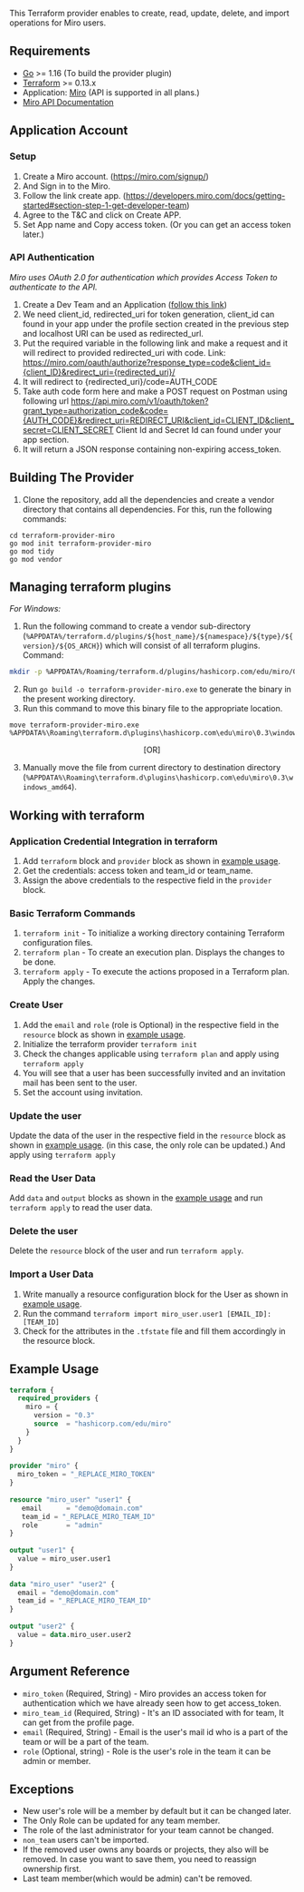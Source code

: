 This Terraform provider enables to create, read, update, delete, and import operations for Miro users.
 
 
## Requirements
 
 
* [Go](https://golang.org/doc/install) >= 1.16 (To build the provider plugin)<br>
* [Terraform](https://www.terraform.io/downloads.html) >= 0.13.x <br/>
* Application: [Miro](https://miro.com/login/) (API is supported in all plans.)
* [Miro API Documentation](https://developers.miro.com/reference#introduction)
 
## Application Account
 
### Setup<a id="setup"></a>
1. Create a Miro account. (https://miro.com/signup/)
2. And Sign in to the Miro.
3. Follow the link create app. (https://developers.miro.com/docs/getting-started#section-step-1-get-developer-team)
4. Agree to the T&C and click on Create APP.
5. Set App name and Copy access token. (Or you can get an access token later.)
 
 
### API Authentication
 *Miro uses OAuth 2.0 for authentication which provides Access Token to authenticate to the API.*
1. Create a Dev Team and an Application ([follow this link](https://developers.miro.com/docs/getting-started))<br>
2. We need client_id, redirected_uri for token generation, client_id can found in your app under the profile section created in the previous step and localhost URI can be used as redirected_url.
3. Put the required variable in the following link and make a request and it will redirect to provided redirected_uri with code.
Link: https://miro.com/oauth/authorize?response_type=code&client_id={client_ID}&redirect_uri={redirected_uri}/ <br>
3. It will redirect to {redirected_uri}/code=AUTH_CODE
4. Take auth code form here and make a POST request on Postman using following url
https://api.miro.com/v1/oauth/token?grant_type=authorization_code&code={AUTH_CODE}&redirect_uri=REDIRECT_URI&client_id=CLIENT_ID&client_secret=CLIENT_SECRET
Client Id and Secret Id can found under your app section. <br>
5. It will return a JSON response containing non-expiring access_token.
 
 
## Building The Provider
1. Clone the repository, add all the dependencies and create a vendor directory that contains all dependencies. For this, run the following commands: <br>
```
cd terraform-provider-miro
go mod init terraform-provider-miro
go mod tidy
go mod vendor
```
 
## Managing terraform plugins
*For Windows:*
1. Run the following command to create a vendor sub-directory (`%APPDATA%/terraform.d/plugins/${host_name}/${namespace}/${type}/${version}/${OS_ARCH}`) which will consist of all terraform plugins. <br> 
Command: 
```bash
mkdir -p %APPDATA%/Roaming/terraform.d/plugins/hashicorp.com/edu/miro/0.3/windows_amd64
```
2. Run `go build -o terraform-provider-miro.exe` to generate the binary in the present working directory. <br>
3. Run this command to move this binary file to the appropriate location.
 ```
 move terraform-provider-miro.exe %APPDATA%\Roaming\terraform.d\plugins\hashicorp.com\edu\miro\0.3\windows_amd64
 ``` 
<p align="center">[OR]</p>
 
3. Manually move the file from current directory to destination directory (`%APPDATA%\Roaming\terraform.d\plugins\hashicorp.com\edu\miro\0.3\windows_amd64`).<br>
 
 
## Working with terraform
 
### Application Credential Integration in terraform
1. Add `terraform` block and `provider` block as shown in [example usage](#example-usage).
2. Get the credentials: access token and team_id or team_name.
3. Assign the above credentials to the respective field in the `provider` block.
 
### Basic Terraform Commands
1. `terraform init` - To initialize a working directory containing Terraform configuration files.
2. `terraform plan` - To create an execution plan. Displays the changes to be done.
3. `terraform apply` - To execute the actions proposed in a Terraform plan. Apply the changes.
 
### Create User
1. Add the `email` and `role` (role is Optional) in the respective field in the `resource` block as shown in [example usage](#example-usage).
2. Initialize the terraform provider `terraform init`
3. Check the changes applicable using `terraform plan` and apply using `terraform apply`
4. You will see that a user has been successfully invited and an invitation mail has been sent to the user.
5. Set the account using invitation.
 
### Update the user
Update the data of the user in the respective field in the `resource` block as shown in [example usage](#example-usage).
(in this case, the only role can be updated.)
And apply using `terraform apply`
 
### Read the User Data
Add `data` and `output` blocks as shown in the [example usage](#example-usage) and run `terraform apply` to read the user data.
 
### Delete the user
Delete the `resource` block of the user and run `terraform apply`.
 
### Import a User Data
1. Write manually a resource configuration block for the User as shown in [example usage](#example-usage).
2. Run the command `terraform import miro_user.user1 [EMAIL_ID]:[TEAM_ID]`
3. Check for the attributes in the `.tfstate` file and fill them accordingly in the resource block.
 
## Example Usage<a id="example-usage"></a>
 
```terraform
terraform {
  required_providers {
    miro = {
      version = "0.3"
      source  = "hashicorp.com/edu/miro"
    }
  }
}
 
provider "miro" {
  miro_token = "_REPLACE_MIRO_TOKEN"
}
 
resource "miro_user" "user1" {
   email      = "demo@domain.com"
   team_id = "_REPLACE_MIRO_TEAM_ID"
   role       = "admin"
}
 
output "user1" {
  value = miro_user.user1
}
 
data "miro_user" "user2" {
  email = "demo@domain.com"
  team_id = "_REPLACE_MIRO_TEAM_ID"
}
 
output "user2" {
  value = data.miro_user.user2
}
```
 
## Argument Reference
* `miro_token` (Required, String) - Miro provides an access token for authentication which we have already seen how to get access_token.
* `miro_team_id` (Required, String) - It's an ID associated with for team, It can get from the profile page.
* `email` (Required, String) - Email is the user's mail id who is a part of the team or will be a part of the team.
* `role` (Optional, string) - Role is the user's role in the team it can be admin or member.
 
## Exceptions
 
* New user's role will be a member by default but it can be changed later.
* The Only Role can be updated for any team member.
* The role of the last administrator for your team cannot be changed.
* ```non_team``` users can't be imported.
* If the removed user owns any boards or projects, they also will be removed.
In case you want to save them, you need to reassign ownership first.
* Last team member(which would be admin) can't be removed.
